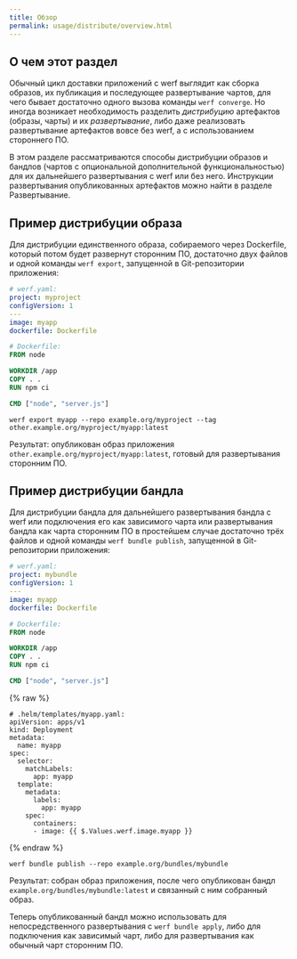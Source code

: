 ```yaml
---
title: Обзор
permalink: usage/distribute/overview.html
---
```


## О чем этот раздел

Обычный цикл доставки приложений с werf выглядит как сборка образов, их публикация и последующее развертывание чартов, для чего бывает достаточно одного вызова команды `werf converge`. Но иногда возникает необходимость разделить *дистрибуцию* артефактов (образы, чарты) и их *развертывание*, либо даже реализовать развертывание артефактов вовсе без werf, а с использованием стороннего ПО.

В этом разделе рассматриваются способы дистрибуции образов и бандлов (чартов с опциональной дополнительной функциональностью) для их дальнейшего развертывания с werf или без него. Инструкции развертывания опубликованных артефактов можно найти в разделе Развертывание.

## Пример дистрибуции образа

Для дистрибуции единственного образа, собираемого через Dockerfile, который потом будет развернут сторонним ПО, достаточно двух файлов и одной команды `werf export`, запущенной в Git-репозитории приложения:

```yaml
# werf.yaml:
project: myproject
configVersion: 1
---
image: myapp
dockerfile: Dockerfile
```

```dockerfile
# Dockerfile:
FROM node

WORKDIR /app
COPY . .
RUN npm ci

CMD ["node", "server.js"]
```

```shell
werf export myapp --repo example.org/myproject --tag other.example.org/myproject/myapp:latest
```

Результат: опубликован образ приложения `other.example.org/myproject/myapp:latest`, готовый для развертывания сторонним ПО.

## Пример дистрибуции бандла

Для дистрибуции бандла для дальнейшего развертывания бандла с werf или подключения его как зависимого чарта или развертывания бандла как чарта сторонним ПО в простейшем случае достаточно трёх файлов и одной команды `werf bundle publish`, запущенной в Git-репозитории приложения:

```yaml
# werf.yaml:
project: mybundle
configVersion: 1
---
image: myapp
dockerfile: Dockerfile
```

```dockerfile
# Dockerfile:
FROM node

WORKDIR /app
COPY . .
RUN npm ci

CMD ["node", "server.js"]
```

{% raw %}

```
# .helm/templates/myapp.yaml:
apiVersion: apps/v1
kind: Deployment
metadata:
  name: myapp
spec:
  selector:
    matchLabels:
      app: myapp
  template:
    metadata:
      labels:
        app: myapp
    spec:
      containers:
      - image: {{ $.Values.werf.image.myapp }}
```

{% endraw %}

```shell
werf bundle publish --repo example.org/bundles/mybundle
```

Результат: собран образ приложения, после чего опубликован бандл `example.org/bundles/mybundle:latest` и связанный с ним собранный образ.

Теперь опубликованный бандл можно использовать для непосредственного развертывания с `werf bundle apply`, либо для подключения как зависимый чарт, либо для развертывания как обычный чарт сторонним ПО.
